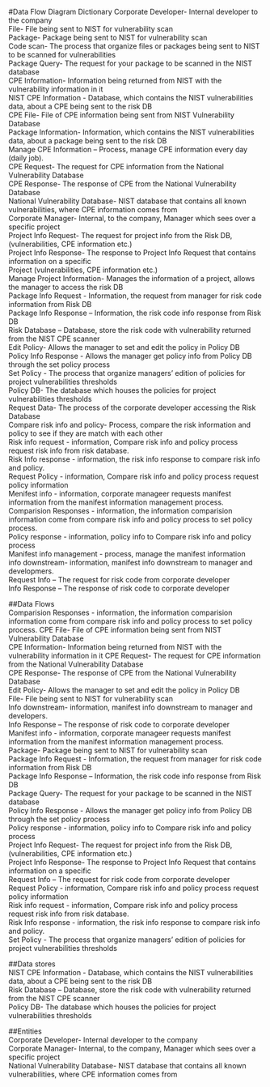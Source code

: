 #Data Flow Diagram Dictionary
Corporate Developer- Internal developer to the company <br>
File- File being sent to NIST for vulnerability scan <br>
Package- Package being sent to NIST for vulnerability scan <br>
Code scan- The process that organize files or packages being sent to NIST to be scanned for vulnerabilities <br>
Package Query- The request for your package to be scanned in the NIST database <br>
CPE Information- Information being returned from NIST with the vulnerability information in it <br>
NIST CPE Information - Database, which contains the NIST vulnerabilities data, about a CPE being sent to the risk DB <br>
CPE File- File of CPE information being sent from NIST Vulnerability Database <br>
Package Information- Information, which contains the NIST vulnerabilities data, about a package being sent to the risk DB <br>
Manage CPE Information – Process, manage CPE information every day (daily job). <br>
CPE Request- The request for CPE information from the National Vulnerability Database <br>
CPE Response- The response of CPE from the National Vulnerability Database <br>
National Vulnerability Database- NIST database that contains all known vulnerabilities, where CPE information comes from <br>
Corporate Manager- Internal, to the company, Manager which sees over a specific project  <br>
Project Info Request- The request for project info from the Risk DB, (vulnerabilities, CPE information etc.) <br>
Project Info Response- The response to Project Info Request that contains information on a specific <br>
Project (vulnerabilities, CPE information etc.) <br>
Manage Project Information- Manages the information of a project, allows the manager to access the risk DB <br> 
Package Info Request - Information, the request from manager for risk code information from Risk DB <br>
Package Info Response – Information, the risk code info response from Risk DB <br>
Risk Database – Database, store the risk code with vulnerability returned from the NIST CPE scanner <br>
Edit Policy- Allows the manager to set and edit the policy in Policy DB <br>
Policy Info Response - Allows the manager get policy info from Policy DB through the set policy process <br>
Set Policy - The process that organize managers’ edition of policies for project vulnerabilities thresholds <br>
Policy DB- The database which houses the policies for project vulnerabilities thresholds <br>
Request Data- The process of the corporate developer accessing the Risk Database <br>
Compare risk info and policy- Process, compare the risk information and policy to see if they are match with each other <br>
Risk info request - information, Compare risk info and policy process request risk info from risk database. <br>
Risk Info response - information, the risk info response to compare risk info and policy. <br>
Request Policy - information, Compare risk info and policy process request policy information <br>
Menifest info - information, corporate manageer requests manifest information from the manifest information management process.<br>
Comparision Responses - information, the information comparision information come from compare risk info and policy process to set policy process. <br> 
Policy response - information, policy info to Compare risk info and policy process <br>
Manifest info management - process, manage the manifest information <br>
info downstream- information, manifest info downstream to manager and developmers. <br>
Request Info – The request for risk code from corporate developer <br>
Info Response – The response of risk code to corporate developer <br>

##Data Flows<br>
Comparision Responses - information, the information comparision information come from compare risk info and policy process to set policy process. 
CPE File- File of CPE information being sent from NIST Vulnerability Database <br>
CPE Information- Information being returned from NIST with the vulnerability information in it
CPE Request- The request for CPE information from the National Vulnerability Database <br>
CPE Response- The response of CPE from the National Vulnerability Database <br>
Edit Policy- Allows the manager to set and edit the policy in Policy DB <br>
File- File being sent to NIST for vulnerability scan <br>
Info downstream- information, manifest info downstream to manager and developers.<br> 
Info Response – The response of risk code to corporate developer <br>
Manifest info - information, corporate manageer requests manifest information from the manifest information management process.<br>
Package- Package being sent to NIST for vulnerability scan <br> 
Package Info Request - Information, the request from manager for risk code information from Risk DB<br> 
Package Info Response – Information, the risk code info response from Risk DB <br>
Package Query- The request for your package to be scanned in the NIST database <br>
Policy Info Response - Allows the manager get policy info from Policy DB through the set policy process <br>
Policy response - information, policy info to Compare risk info and policy process <br>
Project Info Request- The request for project info from the Risk DB, (vulnerabilities, CPE information etc.) <br>
Project Info Response- The response to Project Info Request that contains information on a specific <br>
Request Info – The request for risk code from corporate developer <br>
Request Policy - information, Compare risk info and policy process request policy information <br>
Risk info request - information, Compare risk info and policy process request risk info from risk database. <br>
Risk Info response - information, the risk info response to compare risk info and policy. <br>
Set Policy - The process that organize managers’ edition of policies for project vulnerabilities thresholds <br>

##Data stores <br>
NIST CPE Information - Database, which contains the NIST vulnerabilities data, about a CPE being sent to the risk DB <br>
Risk Database – Database, store the risk code with vulnerability returned from the NIST CPE scanner <br>
Policy DB- The database which houses the policies for project vulnerabilities thresholds <br>

##Entities<br>
Corporate Developer- Internal developer to the company <br>
Corporate Manager- Internal, to the company, Manager which sees over a specific project <br>
National Vulnerability Database- NIST database that contains all known vulnerabilities, where CPE information comes from <br>





